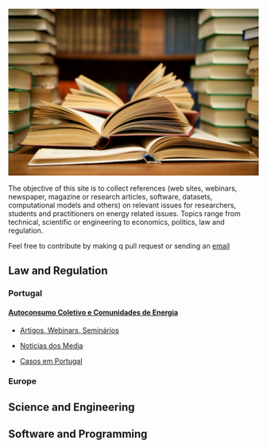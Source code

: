 
<!-- # Energy Commons -->
<!--  **Tools and Information Database for the science, engineering, economics and politics of the Energy Transition** -->

<!--Repository and open database for tutorials, computational tools, software implementions, technical documents, research papers, books and articles on the various aspects of the ongoing energy transition.-->

<!--Repositorio e base de dados aberta para tutoriais, ferramentas computacionais, economia e poltica da Transição Energética-->



![imagem](pics/books.jpg "Transição energética em São Luis")

The objective of this site is to collect references (web sites, webinars, newspaper, magazine or research articles, software, datasets, computational models and others) on relevant issues for researchers, students and practitioners on energy related issues. Topics range from technical, scientific or engineering to economics, politics, law and regulation.

Feel free to contribute by making q pull request or sending an [email](gpluz@fc.ul.pt) 



## Law and Regulation

### Portugal

#### [Autoconsumo Coletivo e Comunidades de Energia](legislacao-regulamentos.md)

* [Artigos, Webinars, Seminários](info-complementar.md)

* [Noticias dos Media](investimentos-media.md)

* [Casos em Portugal](Casos-PT.md)

### Europe



## Science and Engineering

## Software and Programming
